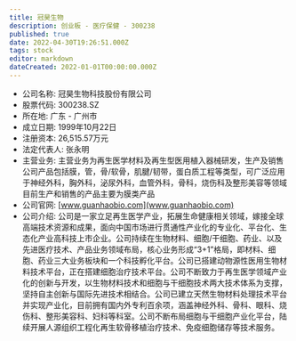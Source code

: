 ```yaml
---
title: 冠昊生物
description: 创业板 - 医疗保健 - 300238
published: true
date: 2022-04-30T19:26:51.000Z
tags: stock
editor: markdown
dateCreated: 2022-01-01T00:00:00.000Z
---
```


- 公司名称: 冠昊生物科技股份有限公司
- 股票代码: 300238.SZ
- 所在地: 广东 - 广州市
- 成立日期: 1999年10月22日
- 注册资本: 26,515.57万元
- 法定代表人: 张永明
- 主营业务: 主营业务为再生医学材料及再生型医用植入器械研发，生产及销售公司产品包括膜，管，骨/软骨，肌腱/韧带，蛋白质工程等类型，可广泛应用于神经外科，胸外科，泌尿外科，血管外科，骨科，烧伤科及整形美容等领域目前生产和销售的产品主要为膜类产品
- 公司官网: [www.guanhaobio.com](www.guanhaobio.com)
- 公司介绍: 公司是一家立足再生医学产业，拓展生命健康相关领域，嫁接全球高端技术资源和成果，面向中国市场进行贯通性产业化的专业化、平台化、生态化产业高科技上市企业。公司持续在生物材料、细胞/干细胞、药业、以及先进医疗技术、产品业务领域布局，核心业务形成“3+1”格局，即材料、细胞、药业三大业务板块和一个科技孵化平台。公司已搭建动物源性医用生物材料技术平台，正在搭建细胞治疗技术平台。公司不断致力于再生医学领域产业化的创新与开发，以生物材料技术和细胞与干细胞技术两大技术体系为支撑，坚持自主创新与国际先进技术相结合。公司已建立天然生物材料处理技术平台并实现产业化，目前拥有国内外专利百余项，涵盖神经外科、骨科、眼科、烧伤科、整形美容科、妇科等科室。公司不断布局细胞与干细胞产业化平台，陆续开展人源组织工程化再生软骨移植治疗技术、免疫细胞储存等技术服务。


